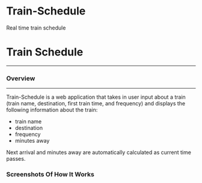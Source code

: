# Train-Schedule
Real time train schedule 

<h1>Train Schedule</h1>
<hr>

<h3>Overview</h3>
<hr>
Train-Schedule is a web application that takes in user input about a train (train name, destination, first train time, and frequency) and displays the following information about the train:
<ul>
<li>train name</li>
<li>destination</li>
<li>frequency</li>
<li>minutes away</li>
</ul>
<p>
Next arrival and minutes away are automatically calculated as current time passes.
</p>

<h3>Screenshots Of How It Works</h3>

<img >

